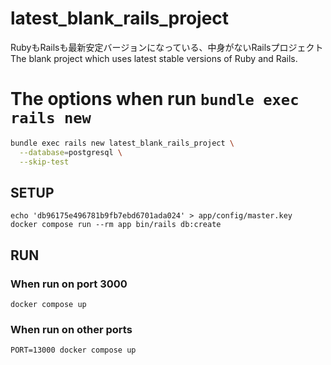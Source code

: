 # latest_blank_rails_project
RubyもRailsも最新安定バージョンになっている、中身がないRailsプロジェクト
The blank project which uses latest stable versions of Ruby and Rails.

# The options when run `bundle exec rails new`

```sh
bundle exec rails new latest_blank_rails_project \
  --database=postgresql \
  --skip-test
```

## SETUP

```
echo 'db96175e496781b9fb7ebd6701ada024' > app/config/master.key
docker compose run --rm app bin/rails db:create
```


## RUN

### When run on port 3000

```
docker compose up
```

### When run on other ports

```
PORT=13000 docker compose up
```
